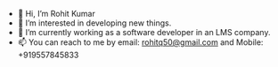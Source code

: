 - 👋 Hi, I’m Rohit Kumar
- 👀 I’m interested in developing new things.
- 🌱 I’m currently working as a software developer in an LMS company.
- 📫 You can reach to me by email: rohitq50@gmail.com and Mobile: +919557845833

<!---
rohitq50/rohitq50 is a ✨ special ✨ repository because its `README.md` (this file) appears on your GitHub profile.
You can click the Preview link to take a look at your changes.
--->
